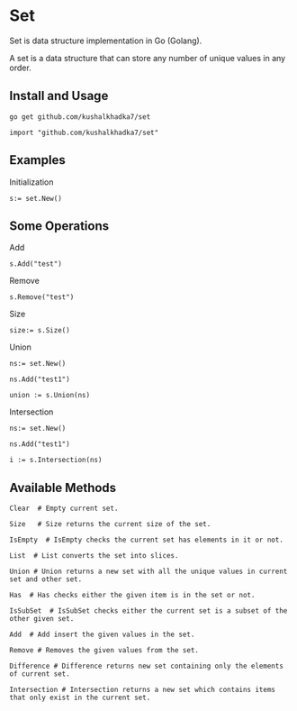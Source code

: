 # Set

Set is data structure implementation in Go (Golang).

A set is a data structure that can store any number of unique values in any order.

## **Install and Usage**

```
go get github.com/kushalkhadka7/set

```

```
import "github.com/kushalkhadka7/set"

```

## **Examples**

Initialization

```
s:= set.New()
```

## Some Operations

Add

```
s.Add("test")
```

Remove

```
s.Remove("test")
```

Size

```
size:= s.Size()
```

Union

```
ns:= set.New()

ns.Add("test1")

union := s.Union(ns)
```

Intersection

```
ns:= set.New()

ns.Add("test1")

i := s.Intersection(ns)
```

## **Available Methods**

```
Clear  # Empty current set.

Size   # Size returns the current size of the set.

IsEmpty  # IsEmpty checks the current set has elements in it or not.

List  # List converts the set into slices.

Union # Union returns a new set with all the unique values in current set and other set.

Has  # Has checks either the given item is in the set or not.

IsSubSet  # IsSubSet checks either the current set is a subset of the other given set.

Add  # Add insert the given values in the set.

Remove # Removes the given values from the set.

Difference # Difference returns new set containing only the elements of current set.

Intersection # Intersection returns a new set which contains items that only exist in the current set.
```

